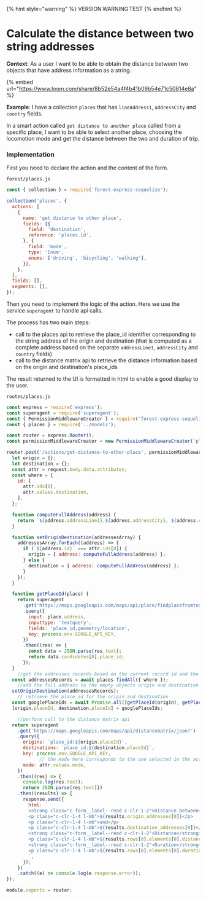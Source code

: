 {% hint style="warning" %}
VERSION WARNING TEST
{% endhint %}
# Calculate the distance between two string addresses

**Context**: As a user I want to be able to obtain the distance between two objects that have address information as a string.

{% embed url="https://www.loom.com/share/8b52e54a4f4b41b09b54e71c50814e8a" %}

**Example**: I have a collection `places` that has `lineAddress1`, `addressCity` and `country` fields.

In a smart action called `get distance to another place` called from a specific place, I want to be able to select another place, choosing the locomotion mode and get the distance between the two and duration of trip.

### Implementation

First you need to declare the action and the content of the form.

`forest/places.js`

```jsx
const { collection } = require('forest-express-sequelize');

collection('places', {
  actions: [
    {
      name: 'get distance to other place',
      fields: [{
        field: 'destination',
        reference: 'places.id',
      }, {
        field: 'mode',
        type: 'Enum',
        enums: ['driving', 'bicycling', 'walking'],
      }],
    },
  ],
  fields: [],
  segments: [],
});
```

Then you need to implement the logic of the action. Here we use the service `superagent` to handle api calls.

The process has two main steps:

* call to the places api to retrieve the place\_id identifier corresponding to the string address of the origin and destination (that is computed as a complete address based on the separate `addressLine1`, `addressCity` and `country` fields)
* call to the distance matrix api to retrieve the distance information based on the origin and destination's place\_ids

The result returned to the UI is formatted in html to enable a good display to the user.

`routes/places.js`

```javascript
const express = require('express');
const superagent = require('superagent');
const { PermissionMiddlewareCreator } = require('forest-express-sequelize');
const { places } = require('../models');

const router = express.Router();
const permissionMiddlewareCreator = new PermissionMiddlewareCreator('places');

router.post('/actions/get-distance-to-other-place', permissionMiddlewareCreator.smartAction(), async (request, response, next) => {
  let origin = {};
  let destination = {};
  const attr = request.body.data.attributes;
  const where = {
    id: [
      attr.ids[0],
      attr.values.destination,
    ],
  };

  function computeFullAddress(address) {
    return `${address.addressLine1},${address.addressCity}, ${address.country}`;
  }

  function setOriginDestination(addressesArray) {
    addressesArray.forEach((address) => {
      if (`${address.id}` === attr.ids[0]) {
        origin = { address: computeFullAddress(address) };
      } else {
        destination = { address: computeFullAddress(address) };
      }
    });
  }

  function getPlaceId(place) {
    return superagent
      .get('https://maps.googleapis.com/maps/api/place/findplacefromtext/json?')
      .query({
        input: place.address,
        inputtype: 'textquery',
        fields: 'place_id,geometry/location',
        key: process.env.GOOGLE_API_KEY,
      })
      .then((res) => {
        const data = JSON.parse(res.text);
        return data.candidates[0].place_id;
      });
  }
	//get the addresses records based on the current record id and the selected destination id
  const addressesRecords = await places.findAll({ where });
	//add the full address to the empty objects origin and destination
  setOriginDestination(addressesRecords);
	// retrieve the place_id for the origin and destination
  const googlePlaceIds = await Promise.all([getPlaceId(origin), getPlaceId(destination)]);
  [origin.placeId, destination.placeId] = googlePlaceIds;

	//perform call to the distance matrix api
  return superagent
    .get('https://maps.googleapis.com/maps/api/distancematrix/json?')
    .query({
      origins: `place_id:${origin.placeId}`,
      destinations: `place_id:${destination.placeId}`,
      key: process.env.GOOGLE_API_KEY,
			// the mode here corresponds to the one selected in the action form
      mode: attr.values.mode,
    })
    .then((res) => {
      console.log(res.text);
      return JSON.parse(res.text)})
    .then((results) => {
      response.send({
        html: `
        <strong class="c-form__label--read c-clr-1-2">Distance between</strong>
        <p class="c-clr-1-4 l-mb">${results.origin_addresses[0]}</p>
        <p class="c-clr-1-4 l-mb">and</p>
        <p class="c-clr-1-4 l-mb">${results.destination_addresses[0]}</p>
        <strong class="c-form__label--read c-clr-1-2">Distance</strong>
        <p class="c-clr-1-4 l-mb">${results.rows[0].elements[0].distance.text}</p>
        <strong class="c-form__label--read c-clr-1-2">Duration</strong>
        <p class="c-clr-1-4 l-mb">${results.rows[0].elements[0].duration.text}</p>
        `,
      });
    })
    .catch((e) => console.log(e.response.error));
});

module.exports = router;
```
